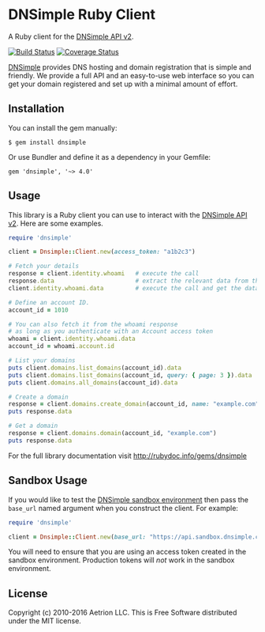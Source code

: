 # DNSimple Ruby Client

A Ruby client for the [DNSimple API v2](https://developer.dnsimple.com/v2/).

[![Build Status](https://travis-ci.org/dnsimple/dnsimple-ruby.svg?branch=master)](https://travis-ci.org/dnsimple/dnsimple-ruby)
[![Coverage Status](https://img.shields.io/coveralls/dnsimple/dnsimple-ruby.svg)](https://coveralls.io/r/dnsimple/dnsimple-ruby?branch=master)

[DNSimple](https://dnsimple.com/) provides DNS hosting and domain registration that is simple and friendly.
We provide a full API and an easy-to-use web interface so you can get your domain registered and set up with a minimal amount of effort.


## Installation

You can install the gem manually:

```
$ gem install dnsimple
```

Or use Bundler and define it as a dependency in your Gemfile:

```
gem 'dnsimple', '~> 4.0'
```

## Usage

This library is a Ruby client you can use to interact with the [DNSimple API v2](https://developer.dnsimple.com/v2/). Here are some examples.

```ruby
require 'dnsimple'

client = Dnsimple::Client.new(access_token: "a1b2c3")

# Fetch your details
response = client.identity.whoami   # execute the call
response.data                       # extract the relevant data from the response or
client.identity.whoami.data         # execute the call and get the data in one line

# Define an account ID.
account_id = 1010

# You can also fetch it from the whoami response
# as long as you authenticate with an Account access token
whoami = client.identity.whoami.data
account_id = whoami.account.id

# List your domains
puts client.domains.list_domains(account_id).data                      # => domains from the account 1234, first page
puts client.domains.list_domains(account_id, query: { page: 3 }).data  # => domains from the account 1234, third page
puts client.domains.all_domains(account_id).data                       # => all domains from the account 1234 (use carefully)

# Create a domain
response = client.domains.create_domain(account_id, name: "example.com")
puts response.data

# Get a domain
response = client.domains.domain(account_id, "example.com")
puts response.data
```

For the full library documentation visit http://rubydoc.info/gems/dnsimple

## Sandbox Usage

If you would like to test the [DNSimple sandbox environment](https://developer.dnsimple.com/sandbox/) then pass the `base_url` named argument when you construct the client. For example:

```ruby
require 'dnsimple'

client = Dnsimple::Client.new(base_url: "https://api.sandbox.dnsimple.com", access_token: "a1b2c3")
```

You will need to ensure that you are using an access token created in the sandbox environment. Production tokens will *not* work in the sandbox environment.

## License

Copyright (c) 2010-2016 Aetrion LLC. This is Free Software distributed under the MIT license.
